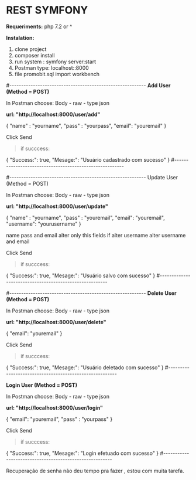 # REST SYMFONY

**Requeriments:**
php 7.2 or ^

 **Instalation:**

1. clone project
2. composer install 
3. run system : symfony server:start
4. Postman type: localhost::8000 
5. file promobit.sql import workbench 

#----------------------------------------------------------
**Add User (Method = POST)**

In Postman choose: Body - raw - type json

**url:  "http://localhost:8000/user/add"**

{
  "name" : "yourname",
  "pass" : "yourpass",
  "email": "youremail"
}

Click Send
 >if succcess: 
 
{
    "Success:": true,
    "Mesage:": "Usuário cadastrado com sucesso"
}
#--------------------------------------------------------


#----------------------------------------------------------
Update User (Method = POST)

In Postman choose: Body - raw - type json

**url:  "http://localhost:8000/user/update"**

{
  "name" : "yourname",
  "pass" : "youremail",
  "email": "youremail",
  "username": "yourusername"
}

name pass and email alter only this fields
if alter username alter username and email

Click Send
 >if succcess: 
 
{
    "Success:": true,
    "Mesage:": "Usuário salvo com sucesso"
}
#--------------------------------------------------------

#----------------------------------------------------------
**Delete User (Method = POST)**

In Postman choose: Body - raw - type json

**url:  "http://localhost:8000/user/delete"**

{
  "email": "youremail"
}



Click Send
 >if succcess: 
 
{
    "Success:": true,
    "Mesage:": "Usuário deletado com sucesso"
}
#--------------------------------------------------------

**Login User (Method = POST)**

In Postman choose: Body - raw - type json

**url:  "http://localhost:8000/user/login"**

{
  "email": "youremail",
  "pass" : "yourpass"
}



Click Send
 >if succcess: 
 
{
    "Success:": true,
    "Mesage:": "Login efetuado com sucesso"
}
#--------------------------------------------------------


Recuperação de senha não deu tempo pra fazer , estou com muita tarefa. 


